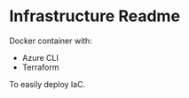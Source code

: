# Infrastructure Readme

Docker container with:
  - Azure CLI
  - Terraform
  
To easily deploy IaC.
